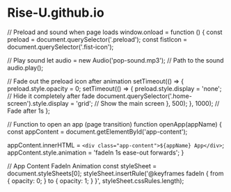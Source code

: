 # Rise-U.github.io
// Preload and sound when page loads
window.onload = function () {
  const preload = document.querySelector('.preload');
  const fistIcon = document.querySelector('.fist-icon');
  
  // Play sound
  let audio = new Audio('pop-sound.mp3'); // Path to the sound
  audio.play();

  // Fade out the preload icon after animation
  setTimeout(() => {
    preload.style.opacity = 0;
    setTimeout(() => {
      preload.style.display = 'none'; // Hide it completely after fade
      document.querySelector('.home-screen').style.display = 'grid'; // Show the main screen
    }, 500);
  }, 1000); // Fade after 1s
};

// Function to open an app (page transition)
function openApp(appName) {
  const appContent = document.getElementById('app-content');
  
  appContent.innerHTML = `<div class="app-content">${appName} App</div>`;
  appContent.style.animation = 'fadeIn 1s ease-out forwards';
}

// App Content FadeIn Animation
const styleSheet = document.styleSheets[0];
styleSheet.insertRule('@keyframes fadeIn { from { opacity: 0; } to { opacity: 1; } }', styleSheet.cssRules.length);

